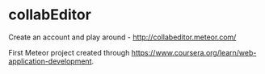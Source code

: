 # collabEditor

Create an account and play around - http://collabeditor.meteor.com/

First Meteor project created through https://www.coursera.org/learn/web-application-development.
